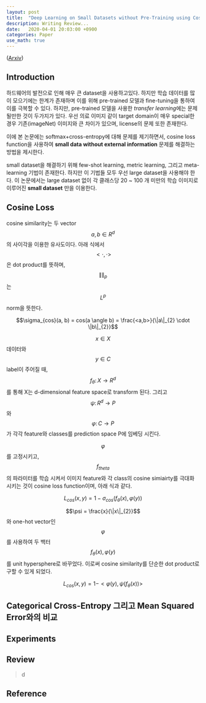 ```yaml
---
layout: post
title:  "Deep Learning on Small Datasets without Pre-Training using Cosine Loss"
description: Writing Review...
date:   2020-04-01 20:03:00 +0900
categories: Paper
use_math: true
---
```

([Arxiv](https://arxiv.org/abs/1901.09054))

## Introduction
하드웨어의 발전으로 인해 매우 큰 dataset을 사용하고있다. 하지만 학습 데이터를 많이 모으기에는 한계가 존재하며 이를 위해 pre-trained 모델과 fine-tuning을 통하여 이를 극복할 수 있다. 하지만, pre-trained 모델을 사용한 *transfer learning*에는 문제 될만한 것이 두가지가 있다. 우선 의료 이미지 같이 target domain이 매우 special한 경우 기존(imageNet) 이미지와 큰 차이가 있으며, license의 문제 또한 존재한다.

이에 본 논문에는 softmax+cross-entropy에 대해 문제를 제기하면서, cosine loss function을 사용하여 **small data without external information** 문제를 해결하는 방법을 제시한다.

small dataset을 해결하기 위해 few-shot learning, metric learning, 그리고 meta-learning 기법이 존재한다. 하지만 이 기법들 모두 우선 large dataset을 사용해야 한다. 이 논문에서는 large dataset 없이 각 클래스당 20 ~ 100 개 미만의 학습 이미지로 이루어진 **small dataset** 만을 이용한다.

## Cosine Loss
cosine similarity는 두 vector $$a, b \in R^{d}$$의 사이각을 이용한 유사도이다. 아래 식에서 $$<\cdot , \cdot>$$은 dot product를 뜻하며, $$\|\|_{p}$$는 $$L^{p}$$ norm을 뜻한다.

$$\sigma_{cos}(a, b) = cos(a \angle b) = \frac{<a,b>}{\|a\|_{2} \cdot \|b\|_{2}}$$

$$x \in X$$ 데이터와 $$y \in C$$ label이 주어질 때, $$f_{\theta} \colon X \rightarrow R^{d}$$ 를 통해 X는 d-dimensional feature space로 transform 된다. 그리고 $$\psi \colon R^{d} \rightarrow P$$ 와 $$\varphi \colon C \rightarrow P$$ 가 각각 feature와 classes를 prediction space P에 임베딩 시킨다.

$$\varphi$$ 를 고정시키고, $$f_{theta}$$ 의 파라미터를 학습 시켜서 이미지 feature와 각 class의 cosine simiairty를 극대화 시키는 것이 cosine loss function이며, 아래 식과 같다.

$$L_{cos}(x, y) = 1 - \sigma_{cos}(f_{\theta}(x), \varphi(y))$$

$$\psi = \frac{x}{\|x\|_{2}}$$ 와 one-hot vector인 $$\varphi$$ 를 사용하여 두 백터 $$f_{\theta}(x), \varphi(y)$$ 를 unit hypersphere로 바꾸었다. 이로써 cosine similarity를 단순한 dot product로 구할 수 있게 되었다.

$$L_{cos}(x, y) = 1 - <\varphi(y), \psi(f_{\theta}(x))>$$

## Categorical Cross-Entropy 그리고 Mean Squared Error와의 비교

## Experiments

## Review
> d

## Reference
